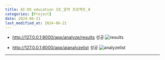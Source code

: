 ```yaml
---
title: AI-DX education 3조_알약 프로젝트_8
categories: [Project] 
date: 2024-06-21
last_modified_at: 2024-06-21
---
```

* http://127.0.0.1:8000/app/analyze/results 성공
![results]()

* http://127.0.0.1:8000/app/aianalyzelist 성공
![analyzelist]()


















---